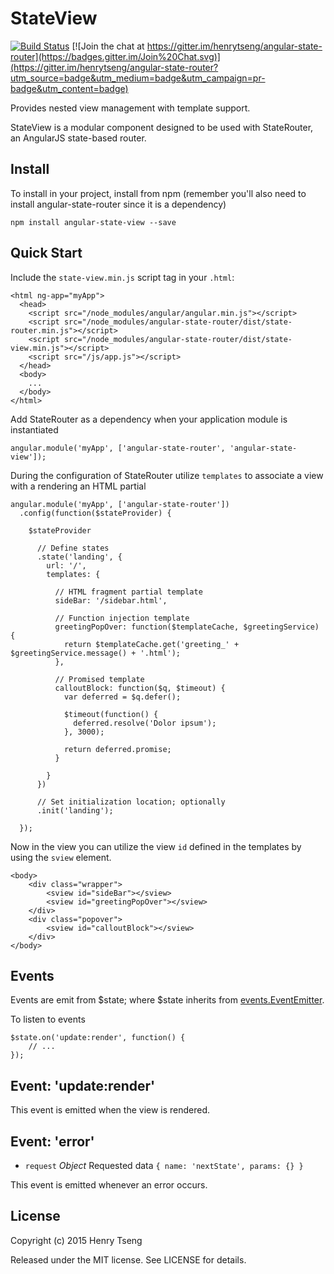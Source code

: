 StateView
=========

[![Build Status](https://travis-ci.org/henrytseng/angular-state-view.svg?branch=master)](https://travis-ci.org/henrytseng/angular-state-view) [![Join the chat at https://gitter.im/henrytseng/angular-state-router](https://badges.gitter.im/Join%20Chat.svg)](https://gitter.im/henrytseng/angular-state-router?utm_source=badge&utm_medium=badge&utm_campaign=pr-badge&utm_content=badge) 

Provides nested view management with template support.  

StateView is a modular component designed to be used with StateRouter, an AngularJS state-based router.  



Install
-------

To install in your project, install from npm (remember you'll also need to install angular-state-router since it is a dependency)

	npm install angular-state-view --save



Quick Start
-----------

Include the `state-view.min.js` script tag in your `.html`:

	<html ng-app="myApp">
	  <head>
	    <script src="/node_modules/angular/angular.min.js"></script>
	    <script src="/node_modules/angular-state-router/dist/state-router.min.js"></script>
	    <script src="/node_modules/angular-state-router/dist/state-view.min.js"></script>
	    <script src="/js/app.js"></script>
	  </head>
	  <body>
	    ...
	  </body>
	</html>

Add StateRouter as a dependency when your application module is instantiated

	angular.module('myApp', ['angular-state-router', 'angular-state-view']);

During the configuration of StateRouter utilize `templates` to associate a view with a rendering an HTML partial

	angular.module('myApp', ['angular-state-router'])
	  .config(function($stateProvider) {

	    $stateProvider

	      // Define states
	      .state('landing', {
	        url: '/',
	        templates: {

	          // HTML fragment partial template
	          sideBar: '/sidebar.html',

	          // Function injection template
	          greetingPopOver: function($templateCache, $greetingService) {
	            return $templateCache.get('greeting_' + $greetingService.message() + '.html');
	          },

	          // Promised template
	          calloutBlock: function($q, $timeout) {
	            var deferred = $q.defer();

	            $timeout(function() {
	              deferred.resolve('Dolor ipsum');
	            }, 3000);

	            return deferred.promise;
	          }

	        }
	      })

	      // Set initialization location; optionally
	      .init('landing');

	  });

Now in the view you can utilize the view `id` defined in the templates by using the `sview` element.  

	<body>
		<div class="wrapper">
			<sview id="sideBar"></sview>
			<sview id="greetingPopOver"></sview>
		</div>
		<div class="popover">
			<sview id="calloutBlock"></sview>
		</div>
	</body>



Events
------

Events are emit from $state; where $state inherits from [events.EventEmitter](https://nodejs.org/api/events.html).  

To listen to events 

	$state.on('update:render', function() {
		// ...
	});



Event: 'update:render'
---------------

This event is emitted when the view is rendered.  



Event: 'error'
--------------

* `request` *Object* Requested data `{ name: 'nextState', params: {} }`

This event is emitted whenever an error occurs.  



License
-------

Copyright (c) 2015 Henry Tseng

Released under the MIT license. See LICENSE for details.